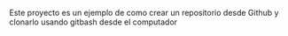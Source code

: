Este proyecto es un ejemplo de como crear un repositorio desde Github y clonarlo usando gitbash desde el computador
